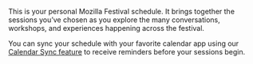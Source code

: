 <!-- This shows above the filters on the My Schedule page -->

This is your personal Mozilla Festival schedule. It brings together the sessions you’ve chosen as you explore the many conversations, workshops, and experiences happening across the festival.  

You can sync your schedule with your favorite calendar app using our [Calendar Sync feature](/sync-calendar) to receive reminders before your sessions begin.  
